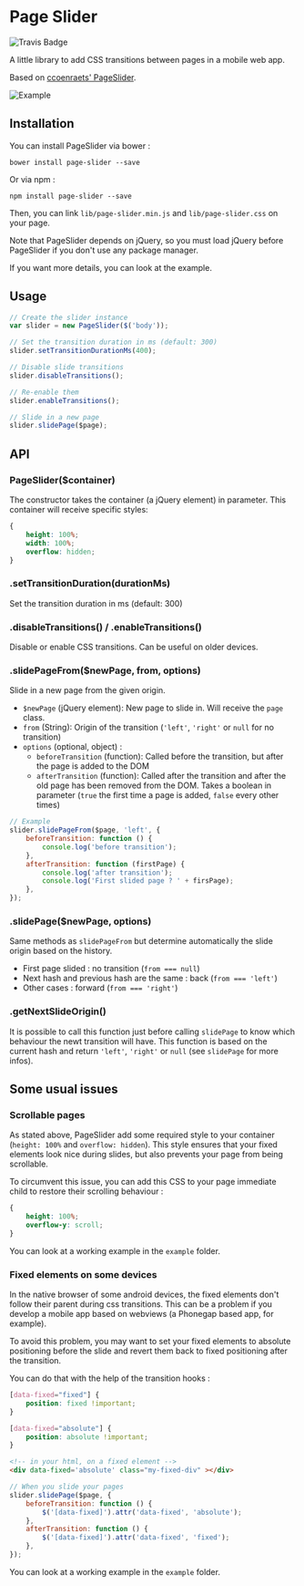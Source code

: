 # Page Slider

![Travis Badge](https://travis-ci.org/dorian-marchal/page-slider.svg?branch=master)

A little library to add CSS transitions between pages in a mobile web app.

Based on [ccoenraets' PageSlider](https://github.com/ccoenraets/PageSlider).

![Example](https://cloud.githubusercontent.com/assets/6225979/7555355/c244a356-f749-11e4-94ef-766b663bfe7e.gif)

## Installation

You can install PageSlider via bower :

```
bower install page-slider --save
```

Or via npm :

```
npm install page-slider --save
```

Then, you can link `lib/page-slider.min.js` and `lib/page-slider.css` on your page.

Note that PageSlider depends on jQuery, so you must load jQuery before PageSlider if you don't use any package manager.

If you want more details, you can look at the example.

## Usage

```js
// Create the slider instance
var slider = new PageSlider($('body'));

// Set the transition duration in ms (default: 300)
slider.setTransitionDurationMs(400);

// Disable slide transitions
slider.disableTransitions();

// Re-enable them
slider.enableTransitions();

// Slide in a new page
slider.slidePage($page);
```

## API

### PageSlider($container)

The constructor takes the container (a jQuery element) in parameter.
This container will receive specific styles:

```css
{
    height: 100%;
    width: 100%;
    overflow: hidden;
}
```

### .setTransitionDuration(durationMs)

Set the transition duration in ms (default: 300)

### .disableTransitions() / .enableTransitions()

Disable or enable CSS transitions. Can be useful on older devices.

### .slidePageFrom($newPage, from, options)

Slide in a new page from the given origin.

- `$newPage` (jQuery element): New page to slide in. Will receive the `page` class.
- `from` (String): Origin of the transition (`'left'`, `'right'` or `null` for no transition)
- `options` (optional, object) :
    + `beforeTransition` (function): Called before the transition, but after the page is added to the DOM
    + `afterTransition` (function): Called after the transition and after the old page has been removed from the DOM. Takes a boolean in parameter (`true` the first time a page is added, `false` every other times)

```js
// Example
slider.slidePageFrom($page, 'left', {
    beforeTransition: function () {
        console.log('before transition');
    },
    afterTransition: function (firstPage) {
        console.log('after transition');
        console.log('First slided page ? ' + firsPage);
    },
});
```

### .slidePage($newPage, options)

Same methods as `slidePageFrom` but determine automatically the slide origin based on the history.

- First page slided : no transition (`from === null`)
- Next hash and previous hash are the same : back (`from === 'left'`)
- Other cases : forward (`from === 'right'`)


### .getNextSlideOrigin()

It is possible to call this function just before calling `slidePage` to know which behaviour the newt transition will have.
This function is based on the current hash and return `'left'`, `'right'` or `null` (see `slidePage` for more infos).

## Some usual issues

### Scrollable pages

As stated above, PageSlider add some required style to your container (`height: 100%` and `overflow: hidden`).
This style ensures that your fixed elements look nice during slides, but also prevents your page from being scrollable.

To circumvent this issue, you can add this CSS to your page immediate child to restore their scrolling behaviour :

```css
{
    height: 100%;
    overflow-y: scroll;
}
```

You can look at a working example in the `example` folder.


### Fixed elements on some devices

In the native browser of some android devices, the fixed elements don't follow their parent during css transitions.
This can be a problem if you develop a mobile app based on webviews (a Phonegap based app, for example).

To avoid this problem, you may want to set your fixed elements to absolute positioning before the slide and revert them back to fixed positioning after the transition.

You can do that with the help of the transition hooks :

```css
[data-fixed="fixed"] {
    position: fixed !important;
}

[data-fixed="absolute"] {
    position: absolute !important;
}
```

```html
<!-- in your html, on a fixed element -->
<div data-fixed='absolute' class="my-fixed-div" ></div>

```

```js
// When you slide your pages
slider.slidePage($page, {
    beforeTransition: function () {
        $('[data-fixed]').attr('data-fixed', 'absolute');
    },
    afterTransition: function () {
        $('[data-fixed]').attr('data-fixed', 'fixed');
    },
});

```
You can look at a working example in the `example` folder.
